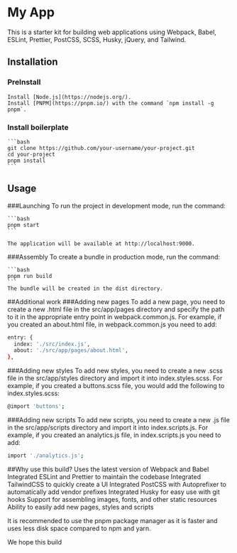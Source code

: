 # My App

This is a starter kit for building web applications using Webpack, Babel, ESLint, Prettier, PostCSS, SCSS, Husky, jQuery, and Tailwind.

## Installation

  ### PreInstall

    Install [Node.js](https://nodejs.org/).
    Install [PNPM](https://pnpm.io/) with the command `npm install -g pnpm`.

  ### Install boilerplate

    ```bash
    git clone https://github.com/your-username/your-project.git
    cd your-project
    pnpm install
    ```

## Usage
  
  ###Launching
    To run the project in development mode, run the command:

    ```bash
    pnpm start
    ```

    The application will be available at http://localhost:9000.


  ###Assembly
    To create a bundle in production mode, run the command:

    ```bash
    pnpm run build
    ```
    The bundle will be created in the dist directory.

##Additional work
###Adding new pages
To add a new page, you need to create a new .html file in the src/app/pages directory and specify the path to it in the appropriate entry point in webpack.common.js. For example, if you created an about.html file, in webpack.common.js you need to add:
```bash
entry: {
  index: './src/index.js',
  about: './src/app/pages/about.html',
},
```
###Adding new styles
To add new styles, you need to create a new .scss file in the src/app/styles directory and import it into index.styles.scss. For example, if you created a buttons.scss file, you would add the following to index.styles.scss:
```bash
@import 'buttons';
```
###Adding new scripts
To add new scripts, you need to create a new .js file in the src/app/scripts directory and import it into index.scripts.js. For example, if you created an analytics.js file, in index.scripts.js you need to add:
```bash
import './analytics.js';
```

##Why use this build?
Uses the latest version of Webpack and Babel
Integrated ESLint and Prettier to maintain the codebase
Integrated TailwindCSS to quickly create a UI
Integrated PostCSS with Autoprefixer to automatically add vendor prefixes
Integrated Husky for easy use with git hooks
Support for assembling images, fonts, and other static resources
Ability to easily add new pages, styles and scripts

It is recommended to use the pnpm package manager as it is faster and uses less disk space compared to npm and yarn.

We hope this build
